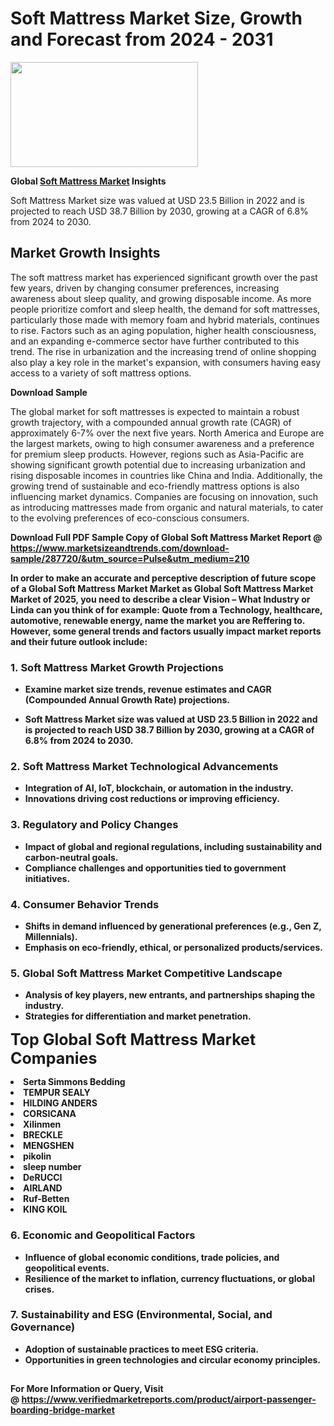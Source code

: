 <H1>Soft Mattress Market Size, Growth and Forecast from 2024 - 2031</H1><img class="aligncenter size-medium wp-image-584254" src="https://thirdeyenews.in/wp-content/uploads/2024/09/Global-Market-Research-300x168.jpeg" alt="" width="300" height="168" /><p><strong>Global&nbsp;<a href="https://www.marketsizeandtrends.com/download-sample/287720/&amp;utm_source=Pulse&amp;utm_medium=210">Soft Mattress Market</a> Insights</strong></p><p>Soft Mattress Market size was valued at USD 23.5 Billion in 2022 and is projected to reach USD 38.7 Billion by 2030, growing at a CAGR of 6.8% from 2024 to 2030.</p><p><h2>Market Growth Insights</h2> <p>The soft mattress market has experienced significant growth over the past few years, driven by changing consumer preferences, increasing awareness about sleep quality, and growing disposable income. As more people prioritize comfort and sleep health, the demand for soft mattresses, particularly those made with memory foam and hybrid materials, continues to rise. Factors such as an aging population, higher health consciousness, and an expanding e-commerce sector have further contributed to this trend. The rise in urbanization and the increasing trend of online shopping also play a key role in the market's expansion, with consumers having easy access to a variety of soft mattress options.</p> <p><strong>Download Sample</strong></p> <p>The global market for soft mattresses is expected to maintain a robust growth trajectory, with a compounded annual growth rate (CAGR) of approximately 6-7% over the next five years. North America and Europe are the largest markets, owing to high consumer awareness and a preference for premium sleep products. However, regions such as Asia-Pacific are showing significant growth potential due to increasing urbanization and rising disposable incomes in countries like China and India. Additionally, the growing trend of sustainable and eco-friendly mattress options is also influencing market dynamics. Companies are focusing on innovation, such as introducing mattresses made from organic and natural materials, to cater to the evolving preferences of eco-conscious consumers. <p><strong></p><p><span class=""><strong>Download Full PDF Sample Copy of Global Soft Mattress Market Report</strong> @ <a href="https://www.marketsizeandtrends.com/download-sample/287720/&amp;utm_source=Pulse&amp;utm_medium=210" target="_blank">https://www.marketsizeandtrends.com/download-sample/287720/&amp;utm_source=Pulse&amp;utm_medium=210</a></span></p><p>In order to make an accurate and perceptive description of future scope of a Global&nbsp;Soft Mattress Market Market as Global&nbsp;Soft Mattress Market Market of 2025, you need to describe a clear Vision &ndash; What Industry or Linda can you think of for example: Quote from a Technology, healthcare, automotive, renewable energy, name the market you are Reffering to. However, some general trends and factors usually impact market reports and their future outlook include:</p><h3>1.&nbsp;<strong>Soft Mattress Market Growth Projections</strong></h3><ul><li>Examine market size trends, revenue estimates and CAGR (Compounded Annual Growth Rate) projections.</li><li><p>Soft Mattress Market size was valued at USD 23.5 Billion in 2022 and is projected to reach USD 38.7 Billion by 2030, growing at a CAGR of 6.8% from 2024 to 2030.</p></li></ul><h3>2.&nbsp;<strong>Soft Mattress Market Technological Advancements</strong></h3><ul><li>Integration of AI, IoT, blockchain, or automation in the industry.</li><li>Innovations driving cost reductions or improving efficiency.</li></ul><h3>3.&nbsp;<strong>Regulatory and Policy Changes</strong></h3><ul><li>Impact of global and regional regulations, including sustainability and carbon-neutral goals.</li><li>Compliance challenges and opportunities tied to government initiatives.</li></ul><h3>4.&nbsp;<strong>Consumer Behavior Trends</strong></h3><ul><li>Shifts in demand influenced by generational preferences (e.g., Gen Z, Millennials).</li><li>Emphasis on eco-friendly, ethical, or personalized products/services.</li></ul><h3>5.&nbsp;<strong>Global Soft Mattress Market Competitive Landscape</strong></h3><ul><li>Analysis of key players, new entrants, and partnerships shaping the industry.</li><li>Strategies for differentiation and market penetration.</li></ul><p data-pm-slice="1 1 []"><span style="color: inherit; font-family: inherit; font-size: 25px;">Top Global Soft Mattress Market Companies</span></p><div class="" data-test-id=""><p><li>Serta Simmons Bedding</li><li> TEMPUR SEALY</li><li> HILDING ANDERS</li><li> CORSICANA</li><li> Xilinmen</li><li> BRECKLE</li><li> MENGSHEN</li><li> pikolin</li><li> sleep number</li><li> DeRUCCI</li><li> AIRLAND</li><li> Ruf-Betten</li><li> KING KOIL</li></p></div><h3>6.&nbsp;<strong>Economic and Geopolitical Factors</strong></h3><ul><li>Influence of global economic conditions, trade policies, and geopolitical events.</li><li>Resilience of the market to inflation, currency fluctuations, or global crises.</li></ul><h3>7.&nbsp;<strong>Sustainability and ESG (Environmental, Social, and Governance)</strong></h3><ul><li>Adoption of sustainable practices to meet ESG criteria.</li><li>Opportunities in green technologies and circular economy principles.</li></ul><h2><strong style="font-size: 14px;">For More Information or Query, Visit @&nbsp;</strong><a style="background-color: #ffffff; font-size: 14px;" href="https://www.marketsizeandtrends.com/report/soft-mattress-market/" target="_blank">https://www.verifiedmarketreports.com/product/airport-passenger-boarding-bridge-market</a></h2>
